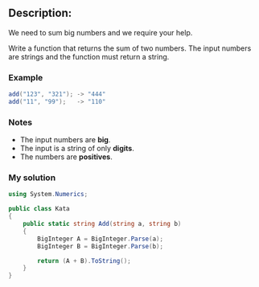 ## Description:
We need to sum big numbers and we require your help.

Write a function that returns the sum of two numbers. The input numbers are strings and the function must return a string.

### Example
```C#
add("123", "321"); -> "444"
add("11", "99");   -> "110"
```
### Notes
- The input numbers are **big**.
- The input is a string of only **digits**.
- The numbers are **positives**.
### My solution
```C#
using System.Numerics;

public class Kata
{
    public static string Add(string a, string b)
    {
        BigInteger A = BigInteger.Parse(a);
        BigInteger B = BigInteger.Parse(b);

        return (A + B).ToString();
    }
}
```
